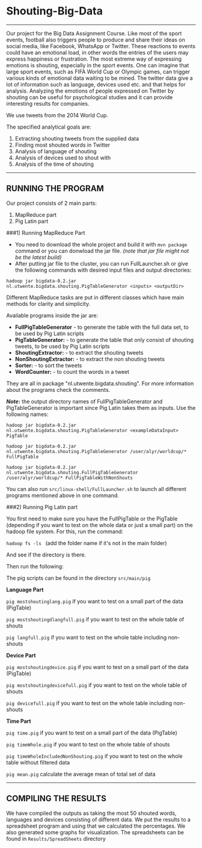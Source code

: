 # Shouting-Big-Data
-------------------

Our project for the Big Data Assignment Course.
Like most of the sport events, football also triggers people to produce and share their ideas on social media, like Facebook, WhatsApp or Twitter. These reactions to events could have an emotional load, in other words the entries of the users may express happiness or frustration. The most extreme way of expressing emotions is shouting, especially in the sport events. One can imagine that large sport events, such as FIFA World Cup or Olympic games, can trigger various kinds of emotional data waiting to be mined. The twitter data give a lot of information such as language, devices used etc. and that helps for analysis. 
Analyzing the emotions of people expressed on Twitter by shouting can be useful for psychological studies and it can provide interesting results for companies.

We use tweets from the 2014 World Cup.

The specified analytical goals are:

1. Extracting shouting tweets from the supplied data
2. Finding most shouted words in Twitter
3. Analysis of language of shouting
4. Analysis of devices used to shout with
5. Analysis of the time of shouting

--------------------------

## RUNNING THE PROGRAM

Our project consists of 2 main parts:
1) MapReduce part
2) Pig Latin part

###1) Running MapReduce Part

- You need to download the whole project and build it with `mvn package `command or you can donwload the jar file. *(note that jar file might not be the latest build)*
- After putting jar file to the cluster, you can run FullLauncher.sh or give the following commands with desired input files and output directories:

`hadoop jar bigdata-0.2.jar nl.utwente.bigdata.shouting.PigTableGenerator <inputs> <outputDir>`

Different MapReduce tasks are put in different classes which have main methods for clarity and simplicity.

Available programs inside the jar are:

 - **FullPigTableGenerator**    - to generate the table with the full data set, to be used by Pig Latin scripts
 - **PigTableGenerator:**    - to generate the table that only consist of shouting tweets, to be used by Pig Latin scripts
 - **ShoutingExtractor:**    - to extract the shouting tweets
 - **NonShoutingExtractor:**    - to extract the non shouting tweets
 - **Sorter:**    - to sort the tweets
 - **WordCounter:**    - to count the words in a tweet
 

They are all in package "nl.utwente.bigdata.shouting". For more information about the programs check the comments.

***Note:*** the output directory names of FullPigTableGenerator and PigTableGenerator is important since Pig Latin takes them as inputs. Use the following names:

`hadoop jar bigdata-0.2.jar nl.utwente.bigdata.shouting.PigTableGenerator <exampleDataInput> PigTable`

`hadoop jar bigdata-0.2.jar nl.utwente.bigdata.shouting.PigTableGenerator /user/alyr/worldcup/* FullPigTable`

`hadoop jar bigdata-0.2.jar nl.utwente.bigdata.shouting.FullPigTableGenerator /user/alyr/worldcup/* FullPigTableWithNonShouts`

You can also run `src/linux-shell/FullLauncher.sh` to launch all different programs mentioned above in one command.

###2) Running Pig Latin part

You first need to make sure you have the FullPigTable or the PigTable (depending if you want to test on the whole data or just a small part) on the hadoop file system. For this, run the command:

`hadoop fs -ls `
(add the folder name if it's not in the main folder)
	
And see if the directory is there.

Then run the following:

The pig scripts can be found in the directory `src/main/pig`

 **Language Part**

`pig mostshoutinglang.pig`		if you want to test on a small part of the data (PigTable)
	
`pig mostshoutingdlangfull.pig`		if you want to test on the whole table of shouts

`pig langfull.pig`		if you want to test on the whole table including non-shouts

 **Device Part**
	
`pig mostshoutingdevice.pig`		if you want to test on a small part of the data (PigTable)
	
`pig mostshoutingdevicefull.pig`		if you want to test on the whole table of shouts

`pig devicefull.pig`		if you want to test on the whole table including non-shouts

 **Time Part**

`pig time.pig`			if you want to test on a small part of the data (PigTable)
	
`pig timeWhole.pig`		if you want to test on the whole table of shouts

`pig timeWholeIncludedNonShouting.pig`		if you want to test on the whole table without filtered data

`pig mean.pig`		calculate the average mean of total set of data

---------------
	
## COMPILING THE RESULTS

We have compiled the outputs as taking the most 50 shouted words, languages and devices consisting of different data. 
We put the results to a spreadsheet program and using that we calculated the percentages. We also generated some graphs for visualization.
The spreadsheets can be found in `Results/SpreadSheets` directory